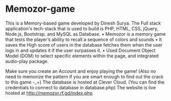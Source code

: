 # Memozor-game

This is a Memory-based game developed by Dinesh Surya.
The Full stack application's tech-stack that is used to build is PHP, HTML, CSS, jQuery, Node.js, Bootstrap, and MySQL as Database.
• Memozor is a memory game that tests the player’s ability to recall a
sequence of colors and sounds
• It saves the High score of users in the database fetches them when the user logs in and updates it if the user surpasses it.
• Used Document Object Model (DOM) to select specific elements
within the page, and integrated audio-play package.

Make sure you create an Account and enjoy playing the game!
(Also no need to memorize the pattern if you are smart enough to find out the crack to this game -_+)
The database is hosted at Clever Cloud. (You can find the credentials to connect to database in database.php)
The website is live hosted at http://memozor.rf.gd/index.php
